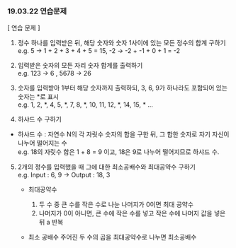 <h3> 19.03.22 연습문제 </h3>

[ 연습 문제 ]

1. 정수 하나를 입력받은 뒤, 해당 숫자와 숫자 1사이에 있는 모든 정수의 합계 구하기
    <br /> e.g.  5 -> 1 + 2 + 3 + 4 + 5 = 15,   -2 -> -2 + -1 + 0 + 1 = -2

2. 입력받은 숫자의 모든 자리 숫자 합계를 출력하기
    <br /> e.g.  123 -> 6 ,  5678 -> 26

3. 숫자를 입력받아 1부터 해당 숫자까지 출력하되, 3, 6, 9가 하나라도 포함되어 있는 숫자는 *로 표시
    <br /> e.g.  1, 2, *, 4, 5, *, 7, 8, *, 10, 11, 12, *, 14, 15, * ... 

4. 하샤드 수 구하기 
  - 하샤드 수 : 자연수 N의 각 자릿수 숫자의 합을 구한 뒤, 그 합한 숫자로 자기 자신이 나누어 떨어지는 수
    <br /> e.g. 18의 자릿수 합은 1 + 8 = 9 이고, 18은 9로 나누어 떨어지므로 하샤드 수.

5. 2개의 정수를 입력했을 때 그에 대한 최소공배수와 최대공약수 구하기
    <br /> e.g.  Input : 6, 9   ->  Output : 18, 3

    - 최대공약수
      1) 두 수 중 큰 수를 작은 수로 나눈 나머지가 0이면 최대 공약수
      2) 나머지가 0이 아니면, 큰 수에 작은 수를 넣고 작은 수에 나머지 값을 넣은 뒤 a 반복

    - 최소 공배수
      주어진 두 수의 곱을 최대공약수로 나누면 최소공배수

